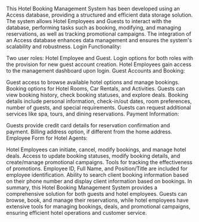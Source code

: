 This Hotel Booking Management System has been developed using an Access database, providing a structured and efficient data storage solution. The system allows Hotel Employees and Guests to interact with the database, performing tasks such as booking, modifying, and managing reservations, as well as tracking promotional campaigns. The integration of an Access database enhances data management and ensures the system's scalability and robustness.
Login Functionality:

Two user roles: Hotel Employee and Guest.
Login options for both roles with the provision for new guest account creation.
Hotel Employees gain access to the management dashboard upon login.
Guest Accounts and Booking:

Guest access to browse available hotel options and manage bookings.
Booking options for Hotel Rooms, Car Rentals, and Activities.
Guests can view booking history, check booking statuses, and explore deals.
Booking details include personal information, check-in/out dates, room preferences, number of guests, and special requirements.
Guests can request additional services like spa, tours, and dining reservations.
Payment Information:

Guests provide credit card details for reservation confirmation and payment.
Billing address option, if different from the home address.
Employee Form for Hotel Agents:

Hotel Employees can initiate, cancel, modify bookings, and manage hotel deals.
Access to update booking statuses, modify booking details, and create/manage promotional campaigns.
Tools for tracking the effectiveness of promotions.
Employee ID, Full Name, and Position/Title are included for employee identification.
Ability to search client booking information based on their phone number and display client information based on bookings.
In summary, this Hotel Booking Management System provides a comprehensive solution for both guests and hotel employees. Guests can browse, book, and manage their reservations, while hotel employees have extensive tools for managing bookings, deals, and promotional campaigns, ensuring efficient hotel operations and customer service.

